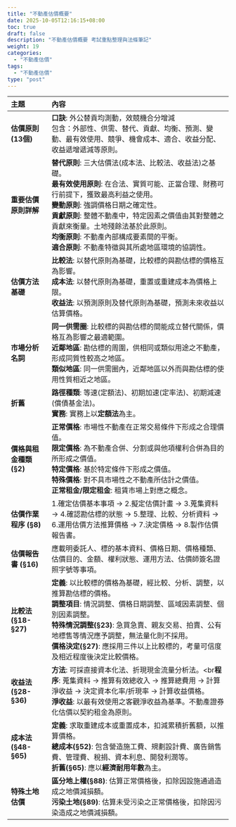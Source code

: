```yaml
---
title: "不動產估價概要"
date: 2025-10-05T12:16:15+08:00
toc: true
draft: false
description: "不動產估價概要 考試重點整理與法條筆記"
weight: 19
categories:
  - "不動產估價"
tags:
  - "不動產估價"
type: "post"
---
```


| 主題 | 內容 |
| :--- | :--- |
| **估價原則 (13個)** | **口訣**: 外公替貢均測動，效競機合分增減<br>包含：外部性、供需、替代、貢獻、均衡、預測、變動、最有效使用、競爭、機會成本、適合、收益分配、收益遞增遞減等原則。 | 
| **重要估價原則詳解** | **替代原則**: 三大估價法(成本法、比較法、收益法)之基礎。<br>**最有效使用原則**: 在合法、實質可能、正當合理、財務可行前提下，獲致最高利益之使用。<br>**變動原則**: 強調價格日期之確定性。<br>**貢獻原則**: 整體不動產中，特定因素之價值由其對整體之貢獻來衡量。土地殘餘法基於此原則。<br>**均衡原則**: 不動產內部構成要素間的平衡。<br>**適合原則**: 不動產特徵與其所處地區環境的協調性。 | 
| **估價方法基礎** | **比較法**: 以替代原則為基礎，比較標的與勘估標的價格互為影響。<br>**成本法**: 以替代原則為基礎，重置或重建成本為價格上限。<br>**收益法**: 以預測原則及替代原則為基礎，預測未來收益以估算價格。 | 
| **市場分析名詞** | **同一供需圈**: 比較標的與勘估標的間能成立替代關係，價格互為影響之最適範圍。<br>**近鄰地區**: 勘估標的周圍，供相同或類似用途之不動產，形成同質性較高之地區。<br>**類似地區**: 同一供需圈內，近鄰地區以外而與勘估標的使用性質相近之地區。 | 
| **折舊** | **路徑種類**: 等速(定額法)、初期加速(定率法)、初期減速(償債基金法)。<br>**實務**: 實務上以**定額法**為主。 | 
| **價格與租金種類 (§2)** | **正常價格**: 市場性不動產在正常交易條件下形成之合理價值。<br>**限定價格**: 為不動產合併、分割或與他項權利合併為目的所形成之價值。<br>**特定價格**: 基於特定條件下形成之價值。<br>**特殊價格**: 對不具市場性之不動產所估計之價值。<br>**正常租金/限定租金**: 租賃市場上對應之概念。 | 
| **估價作業程序 (§8)** | 1.確定估價基本事項 → 2.擬定估價計畫 → 3.蒐集資料 → 4.確認勘估標的狀態 → 5.整理、比較、分析資料 → 6.運用估價方法推算價格 → 7.決定價格 → 8.製作估價報告書。 | 
| **估價報告書 (§16)** | 應載明委託人、標的基本資料、價格日期、價格種類、估價目的、金額、權利狀態、運用方法、估價師簽名證照字號等事項。 | 
| **比較法 (§18-§27)** | **定義**: 以比較標的價格為基礎，經比較、分析、調整，以推算勘估標的價格。<br>**調整項目**: 情況調整、價格日期調整、區域因素調整、個別因素調整。<br>**特殊情況調整(§23)**: 急買急賣、親友交易、拍賣、公有地標售等情況應予調整，無法量化則不採用。<br>**價格決定(§27)**: 應採用三件以上比較標的，考量可信度及相近程度後決定比較價格。 | 
| **收益法 (§28-§36)** | **方法**: 可採直接資本化法、折現現金流量分析法。<br**程序**: 蒐集資料 → 推算有效總收入 → 推算總費用 → 計算淨收益 → 決定資本化率/折現率 → 計算收益價格。<br>**淨收益**: 以最有效使用之客觀淨收益為基準。不動產證券化估價以契約租金為原則。 | 
| **成本法 (§48-§65)** | **定義**: 求取重建成本或重置成本，扣減累積折舊額，以推算價格。<br>**總成本(§52)**: 包含營造施工費、規劃設計費、廣告銷售費、管理費、稅捐、資本利息、開發利潤等。<br>**折舊(§65)**: 應以**經濟耐用年數**為主。 | 
| **特殊土地估價** | **區分地上權(§88)**: 估算正常價格後，扣除因設施通過造成之地價減損額。<br>**污染土地(§89)**: 估算未受污染之正常價格後，扣除因污染造成之地價減損額。 |